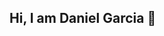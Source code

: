 ## Hi, I am Daniel Garcia 👋

<!--
**JiveFish2/jivefish2** is a ✨ _special_ ✨ repository because its `README.md` (this file) appears on your GitHub profile.

Here are some ideas to get you started:

- 🔭 I’m currently working in the Votorantim CityHall
- 🌱 I’m currently learning about data bases, computer networks and software engineering
- 👯 I’m looking to collaborate on ...
- 🤔 I’m looking for help with ...
- 💬 Ask me about ...
- 📫 How to reach me: LinkedIn, E-mail or GitHub
- 😄 Pronouns: ...
- ⚡ Fun fact: This wird name JiveFish2 is my gamertag 
-->
